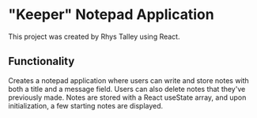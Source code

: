 # "Keeper" Notepad Application

This project was created by Rhys Talley using React.

## Functionality

Creates a notepad application where users can write and store notes with both a title and a message field. Users can also delete notes that they've previously made. Notes are stored with a React useState array, and upon initialization, a few starting notes are displayed.